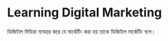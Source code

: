 # Learning Digital Marketing

ডিজিটাল মিডিয়া ব্যবহার করে যে মার্কেটিং করা হয় তাকে ডিজিটাল মার্কেটিং বলে।
